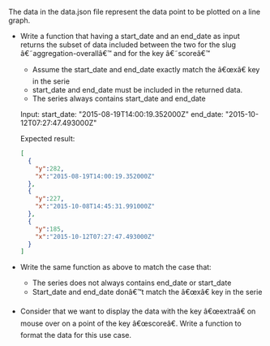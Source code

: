 The data in the data.json file represent the data point to be plotted on a line graph.

- Write a function that having a start_date and an end_date as input returns the subset of data included between the two for the slug â€˜aggregation-overallâ€™ and for the key â€˜scoreâ€™
  - Assume the start_date and end_date exactly match the â€œxâ€ key in the serie
  - start_date and end_date must be included in the returned data.
  - The series always contains start_date and end_date
	
  Input: 
  start_date: "2015-08-19T14:00:19.352000Z"
  end_date: "2015-10-12T07:27:47.493000Z"

  Expected result:
  ```json
  [
    {
      "y":282,
      "x":"2015-08-19T14:00:19.352000Z"
    },
    {
      "y":227,
      "x":"2015-10-08T14:45:31.991000Z"
    },
    {
      "y":185,
      "x":"2015-10-12T07:27:47.493000Z"
    }
  ]
  ```

- Write the same function as above to match the case that:
  - The series does not always contains end_date or start_date
  - Start_date and end_date donâ€™t match the â€œxâ€ key in the serie

- Consider that we want to display the data with the key â€œextraâ€ on mouse over on a point of the key â€œscoreâ€. Write a function to format the data for this use case. 